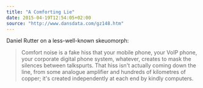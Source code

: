 ```yaml
---
title: "A Comforting Lie"
date: 2015-04-19T12:54:05+02:00
source: "http://www.dansdata.com/gz148.htm"
---
```


Daniel Rutter on a less-well-known skeuomorph:

> Comfort noise is a fake hiss that your mobile phone, your VoIP phone, your corporate digital phone system, whatever, creates to mask the silences between talkspurts. That hiss isn't actually coming down the line, from some analogue amplifier and hundreds of kilometres of copper; it's created independently at each end by kindly computers.
